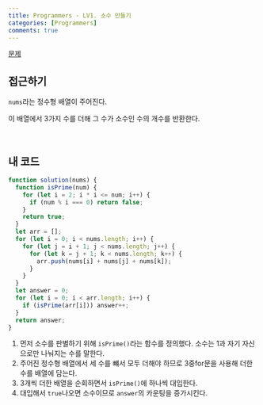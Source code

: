 ```yaml
---
title: Programmers - LV1. 소수 만들기
categories: [Programmers]
comments: true
---
```


[문제](https://programmers.co.kr/learn/courses/30/lessons/12977)

## 접근하기

`nums`라는 정수형 배열이 주어진다.

이 배열에서 3가지 수를 더해 그 수가 소수인 수의 개수를 반환한다.

<br>

## 내 코드

```js
function solution(nums) {
  function isPrime(num) {
    for (let i = 2; i * i <= num; i++) {
      if (num % i === 0) return false;
    }
    return true;
  }
  let arr = [];
  for (let i = 0; i < nums.length; i++) {
    for (let j = i + 1; j < nums.length; j++) {
      for (let k = j + 1; k < nums.length; k++) {
        arr.push(nums[i] + nums[j] + nums[k]);
      }
    }
  }
  let answer = 0;
  for (let i = 0; i < arr.length; i++) {
    if (isPrime(arr[i])) answer++;
  }
  return answer;
}
```

1. 먼저 소수를 판별하기 위해 `isPrime()`라는 함수를 정의했다. 소수는 1과 자기 자신으로만 나눠지는 수를 말한다.
2. 주어진 정수형 배열에서 세 수를 뺴서 모두 더해야 하므로 3중for문을 사용해 더한 수를 배열에 담는다.
3. 3개씩 더한 배열을 순회하면서 `isPrime()`에 하나씩 대입한다.
4. 대입해서 `true`나오면 소수이므로 `answer`의 카운팅을 증가시킨다.
